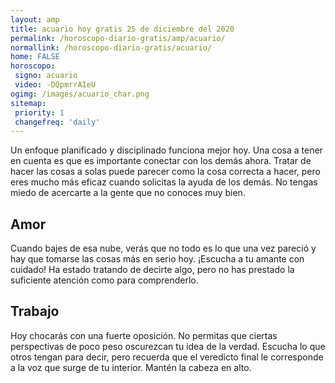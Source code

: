```yaml
---
layout: amp
title: acuario hoy gratis 25 de diciembre del 2020 
permalink: /horoscopo-diario-gratis/amp/acuario/
normallink: /horoscopo-diario-gratis/acuario/
home: FALSE
horoscopo:
 signo: acuario
 video: -DQpmrrAIeU
ogimg: /images/acuario_char.png
sitemap:
 priority: 1
 changefreq: 'daily'
---
```



Un enfoque planificado y disciplinado funciona mejor hoy. Una cosa a tener en cuenta es que es importante conectar con los demás ahora. Tratar de hacer las cosas a solas puede parecer como la cosa correcta a hacer, pero eres mucho más eficaz cuando solicitas la ayuda de los demás. No tengas miedo de acercarte a la gente que no conoces muy bien.

## Amor

Cuando bajes de esa nube, verás que no todo es lo que una vez pareció y hay que tomarse las cosas más en serio hoy. ¡Escucha a tu amante con cuidado! Ha estado tratando de decirte algo, pero no has prestado la suficiente atención como para comprenderlo.

## Trabajo

Hoy chocarás con una fuerte oposición. No permitas que ciertas perspectivas de poco peso oscurezcan tu idea de la verdad. Escucha lo que otros tengan para decir, pero recuerda que el veredicto final le corresponde a la voz que surge de tu interior. Mantén la cabeza en alto.